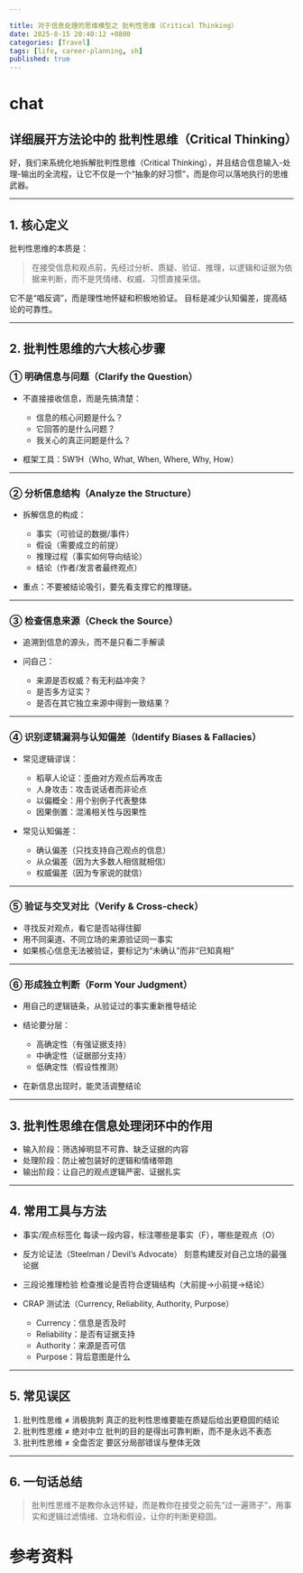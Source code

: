 ```yaml
---

title: 对于信息处理的思维模型之 批判性思维（Critical Thinking）
date: 2025-8-15 20:40:12 +0800
categories: [Travel]
tags: [life, career-planning, sh]
published: true
---
```




# chat

## 详细展开方法论中的 批判性思维（Critical Thinking）

好，我们来系统化地拆解批判性思维（Critical Thinking），并且结合信息输入-处理-输出的全流程，让它不仅是一个“抽象的好习惯”，而是你可以落地执行的思维武器。

---

## 1. 核心定义

批判性思维的本质是：

> 在接受信息和观点前，先经过分析、质疑、验证、推理，以逻辑和证据为依据来判断，而不是凭情绪、权威、习惯直接采信。

它不是“唱反调”，而是理性地怀疑和积极地验证。
目标是减少认知偏差，提高结论的可靠性。

---

## 2. 批判性思维的六大核心步骤

### ① 明确信息与问题（Clarify the Question）

* 不直接接收信息，而是先搞清楚：

  * 信息的核心问题是什么？
  * 它回答的是什么问题？
  * 我关心的真正问题是什么？
* 框架工具：5W1H（Who, What, When, Where, Why, How）

---

### ② 分析信息结构（Analyze the Structure）

* 拆解信息的构成：

  * 事实（可验证的数据/事件）
  * 假设（需要成立的前提）
  * 推理过程（事实如何导向结论）
  * 结论（作者/发言者最终观点）
* 重点：不要被结论吸引，要先看支撑它的推理链。

---

### ③ 检查信息来源（Check the Source）

* 追溯到信息的源头，而不是只看二手解读
* 问自己：

  * 来源是否权威？有无利益冲突？
  * 是否多方证实？
  * 是否在其它独立来源中得到一致结果？

---

### ④ 识别逻辑漏洞与认知偏差（Identify Biases & Fallacies）

* 常见逻辑谬误：

  * 稻草人论证：歪曲对方观点后再攻击
  * 人身攻击：攻击说话者而非论点
  * 以偏概全：用个别例子代表整体
  * 因果倒置：混淆相关性与因果性
* 常见认知偏差：

  * 确认偏差（只找支持自己观点的信息）
  * 从众偏差（因为大多数人相信就相信）
  * 权威偏差（因为专家说的就信）

---

### ⑤ 验证与交叉对比（Verify & Cross-check）

* 寻找反对观点，看它是否站得住脚
* 用不同渠道、不同立场的来源验证同一事实
* 如果核心信息无法被验证，要标记为“未确认”而非“已知真相”

---

### ⑥ 形成独立判断（Form Your Judgment）

* 用自己的逻辑链条，从验证过的事实重新推导结论
* 结论要分层：

  * 高确定性（有强证据支持）
  * 中确定性（证据部分支持）
  * 低确定性（假设性推测）
* 在新信息出现时，能灵活调整结论

---

## 3. 批判性思维在信息处理闭环中的作用

* 输入阶段：筛选掉明显不可靠、缺乏证据的内容
* 处理阶段：防止被包装好的逻辑和情绪带跑
* 输出阶段：让自己的观点逻辑严密、证据扎实

---

## 4. 常用工具与方法

* 事实/观点标签化
  每读一段内容，标注哪些是事实（F），哪些是观点（O）
* 反方论证法（Steelman / Devil’s Advocate）
  刻意构建反对自己立场的最强论据
* 三段论推理检验
  检查推论是否符合逻辑结构（大前提→小前提→结论）
* CRAP 测试法（Currency, Reliability, Authority, Purpose）

  * Currency：信息是否及时
  * Reliability：是否有证据支持
  * Authority：来源是否可信
  * Purpose：背后意图是什么

---

## 5. 常见误区

1. 批判性思维 ≠ 消极挑刺
   真正的批判性思维要能在质疑后给出更稳固的结论
2. 批判性思维 ≠ 绝对中立
   批判的目的是得出可靠判断，而不是永远不表态
3. 批判性思维 ≠ 全盘否定
   要区分局部错误与整体无效

---

## 6. 一句话总结

> 批判性思维不是教你永远怀疑，而是教你在接受之前先“过一遍筛子”，用事实和逻辑过滤情绪、立场和假设，让你的判断更稳固。



# 参考资料

